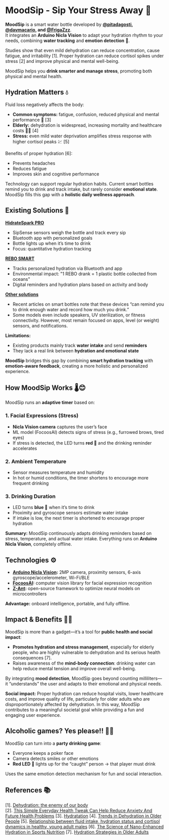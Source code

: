 # MoodSip - Sip Your Stress Away 🌟

**MoodSip** is a smart water bottle developed by **[@pitadagosti](https://github.com/pitdagosti), [@davmacario](https://github.com/davmacario), and [@FrigaZzz](https://github.com/frigazzz)**.  
It integrates an **Arduino Nicla Vision** to adapt your hydration rhythm to your needs, combining **water tracking** and **emotion detection** 💆.  

Studies show that even mild dehydration can reduce concentration, cause fatigue, and irritability [1]. Proper hydration can reduce cortisol spikes under stress [2] and improve physical and mental well-being.  

MoodSip helps you **drink smarter and manage stress**, promoting both physical and mental health.

## Hydration Matters 💧

Fluid loss negatively affects the body:

- **Common symptoms:** fatigue, confusion, reduced physical and mental performance 🪫 [3]  
- **Elderly:** dehydration is widespread, increasing mortality and healthcare costs 🧑‍🦳 [4]  
- **Stress:** even mild water deprivation amplifies stress response with higher cortisol peaks 💹 [5]  

Benefits of proper hydration [6]:

- Prevents headaches  
- Reduces fatigue  
- Improves skin and cognitive performance  

Technology can support regular hydration habits. Current smart bottles remind you to drink and track intake, but rarely consider **emotional state**. MoodSip fills this gap with a **holistic daily wellness approach**.

## Existing Solutions 🤖

**[HidrateSpark PRO](https://hidratespark.com/products/hidratespark-pro-32oz-smart-water-bottle?srsltid=AfmBOoqLxbZMkuoIMlOLmEquyeIBkWmz_JHxx7YUNcmM67cucT_ZqbWG)**  

- SipSense sensors weigh the bottle and track every sip  
- Bluetooth app with personalized goals  
- Bottle lights up when it’s time to drink  
- Focus: quantitative hydration tracking  

**[REBO SMART](https://www.rebo-bottle.com/?srsltid=AfmBOoqhUXy9-czE509IICU5Ty_-udnFqgqxLnc0WFIuFZnrFpd2PKXt)**  

- Tracks personalized hydration via Bluetooth and app  
- Environmental impact: "1 REBO drank = 1 plastic bottle collected from oceans"  
- Digital reminders and hydration plans based on activity and body

**[Other solutions](https://www.goodhousekeeping.com/home-products/g37094301/best-smart-water-bottles/)**

- Recent articles on smart bottles note that these devices “can remind you to drink enough water and record how much you drink.”
- Some models even include speakers, UV sterilization, or fitness connectivity. However, most remain focused on apps, level (or weight) sensors, and notifications.

**Limitations:**  

- Existing products mainly track **water intake** and send **reminders**  
- They lack a real link between **hydration and emotional state**  

**MoodSip** bridges this gap by combining **smart hydration tracking** with **emotion-aware feedback**, creating a more holistic and personalized experience.

## How MoodSip Works 🌡️😊

MoodSip runs an **adaptive timer** based on:

### 1. Facial Expressions (Stress)  
- **Nicla Vision camera** captures the user’s face  
- ML model (FocoosAI) detects signs of stress (e.g., furrowed brows, tired eyes)  
- If stress is detected, the LED turns **red 🔴** and the drinking reminder accelerates  

### 2. Ambient Temperature  
- Sensor measures temperature and humidity  
- In hot or humid conditions, the timer shortens to encourage more frequent drinking  

### 3. Drinking Duration  
- LED turns **blue 🔵** when it’s time to drink  
- Proximity and gyroscope sensors estimate water intake  
- If intake is low, the next timer is shortened to encourage proper hydration  

**Summary:** MoodSip continuously adapts drinking reminders based on stress, temperature, and actual water intake. Everything runs on **Arduino Nicla Vision**, completely offline.

## Technologies ⚙️

- **[Arduino Nicla Vision](https://docs.arduino.cc/hardware/nicla-vision/):** 2MP camera, proximity sensors, 6-axis gyroscope/accelerometer, Wi-Fi/BLE  
- **[FocoosAI](https://focoos.ai):** computer vision library for facial expression recognition  
- **[Z-Ant](https://github.com/ZantFoundation/Z-Ant):** open-source framework to optimize neural models on microcontrollers  

**Advantage:** onboard intelligence, portable, and fully offline.

## Impact & Benefits 👍🏼

MoodSip is more than a gadget—it’s a tool for **public health and social impact**:

- **Promotes hydration and stress management**, especially for elderly people, who are highly vulnerable to dehydration and its serious health consequences [7].    
- Raises awareness of the **mind-body connection**: drinking water can help reduce mental tension and improve overall well-being.  

By integrating **mood detection**, MoodSip goes beyond counting milliliters—it “understands” the user and adapts to their emotional and physical needs.  

**Social impact:** Proper hydration can reduce hospital visits, lower healthcare costs, and improve quality of life, particularly for older adults who are disproportionately affected by dehydration. In this way, MoodSip contributes to a meaningful societal goal while providing a fun and engaging user experience.

## Alcoholic games? Yes please!! 🍹🎲

MoodSip can turn into a **party drinking game**:

- Everyone keeps a poker face  
- Camera detects smiles or other emotions  
- **Red LED 🔴** lights up for the “caught” person → that player must drink

Uses the same emotion detection mechanism for fun and social interaction.

## References 📚

[1]. [Dehydration: the enemy of our body](https://medimutua.org/disidratazione-il-nemico-del-nostro-organismo/)  
[2]. [This Simple Everyday Health Tweak Can Help Reduce Anxiety And Future Health Problems](https://www.womenshealthmag.com/health/a68130438/hydration-stress-anxiety-study/)
[3]. [Hydratation](https://www.my-personaltrainer.it/disidratazione-sintomi.html)
[4]. [Trends in Dehydration in Older People](https://www.mdpi.com/2072-6643/17/2/204)
[5]. [Relationship between fluid intake, hydration status and cortisol dynamics in healthy, young adult males](https://www.sciencedirect.com/science/article/pii/S2666497624000572)
[6]. [The Science of Nano-Enhanced Hydration in Sports Nutrition](https://link.springer.com/chapter/10.1007/978-981-96-5471-0_3)
[7]. [Hydration Strategies in Older Adults](https://www.mdpi.com/2072-6643/17/14/2256)

